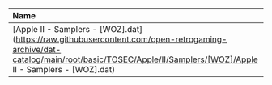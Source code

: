 |Name|Size|
|:---|---:|
|[Apple II - Samplers - [WOZ].dat](https://raw.githubusercontent.com/open-retrogaming-archive/dat-catalog/main/root/basic/TOSEC/Apple/II/Samplers/[WOZ]/Apple II - Samplers - [WOZ].dat)|2430|

